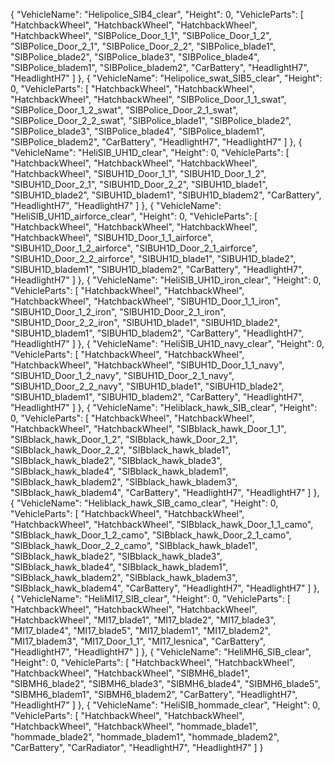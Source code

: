{
            "VehicleName": "Helipolice_SIB4_clear",
            "Height": 0,
            "VehicleParts": [
                "HatchbackWheel",
                "HatchbackWheel",
                "HatchbackWheel",
                "HatchbackWheel",
                "SIBPolice_Door_1_1",
                "SIBPolice_Door_1_2",
                "SIBPolice_Door_2_1",
                "SIBPolice_Door_2_2",
                "SIBPolice_blade1",
                "SIBPolice_blade2",
                "SIBPolice_blade3",
                "SIBPolice_blade4",
                "SIBPolice_bladem1",
                "SIBPolice_bladem2",
                "CarBattery",
                "HeadlightH7",
                "HeadlightH7"
            ]
        },
        {
            "VehicleName": "Helipolice_swat_SIB5_clear",
            "Height": 0,
            "VehicleParts": [
                "HatchbackWheel",
                "HatchbackWheel",
                "HatchbackWheel",
                "HatchbackWheel",
                "SIBPolice_Door_1_1_swat",
                "SIBPolice_Door_1_2_swat",
                "SIBPolice_Door_2_1_swat",
                "SIBPolice_Door_2_2_swat",
                "SIBPolice_blade1",
                "SIBPolice_blade2",
                "SIBPolice_blade3",
                "SIBPolice_blade4",
                "SIBPolice_bladem1",
                "SIBPolice_bladem2",
                "CarBattery",
                "HeadlightH7",
                "HeadlightH7"
            ]
        },
        {
            "VehicleName": "HeliSIB_UH1D_clear",
            "Height": 0,
            "VehicleParts": [
                "HatchbackWheel",
                "HatchbackWheel",
                "HatchbackWheel",
                "HatchbackWheel",
                "SIBUH1D_Door_1_1",
                "SIBUH1D_Door_1_2",
                "SIBUH1D_Door_2_1",
                "SIBUH1D_Door_2_2",
                "SIBUH1D_blade1",
                "SIBUH1D_blade2",
                "SIBUH1D_bladem1",
                "SIBUH1D_bladem2",
                "CarBattery",
                "HeadlightH7",
                "HeadlightH7"
            ]
        },
        {
            "VehicleName": "HeliSIB_UH1D_airforce_clear",
            "Height": 0,
            "VehicleParts": [
                "HatchbackWheel",
                "HatchbackWheel",
                "HatchbackWheel",
                "HatchbackWheel",
                "SIBUH1D_Door_1_1_airforce",
                "SIBUH1D_Door_1_2_airforce",
                "SIBUH1D_Door_2_1_airforce",
                "SIBUH1D_Door_2_2_airforce",
                "SIBUH1D_blade1",
                "SIBUH1D_blade2",
                "SIBUH1D_bladem1",
                "SIBUH1D_bladem2",
                "CarBattery",
                "HeadlightH7",
                "HeadlightH7"
            ]
        },
        {
            "VehicleName": "HeliSIB_UH1D_iron_clear",
            "Height": 0,
            "VehicleParts": [
                "HatchbackWheel",
                "HatchbackWheel",
                "HatchbackWheel",
                "HatchbackWheel",
                "SIBUH1D_Door_1_1_iron",
                "SIBUH1D_Door_1_2_iron",
                "SIBUH1D_Door_2_1_iron",
                "SIBUH1D_Door_2_2_iron",
                "SIBUH1D_blade1",
                "SIBUH1D_blade2",
                "SIBUH1D_bladem1",
                "SIBUH1D_bladem2",
                "CarBattery",
                "HeadlightH7",
                "HeadlightH7"
            ]
        },
        {
            "VehicleName": "HeliSIB_UH1D_navy_clear",
            "Height": 0,
            "VehicleParts": [
                "HatchbackWheel",
                "HatchbackWheel",
                "HatchbackWheel",
                "HatchbackWheel",
                "SIBUH1D_Door_1_1_navy",
                "SIBUH1D_Door_1_2_navy",
                "SIBUH1D_Door_2_1_navy",
                "SIBUH1D_Door_2_2_navy",
                "SIBUH1D_blade1",
                "SIBUH1D_blade2",
                "SIBUH1D_bladem1",
                "SIBUH1D_bladem2",
                "CarBattery",
                "HeadlightH7",
                "HeadlightH7"
            ]
        },
        {
            "VehicleName": "Heliblack_hawk_SIB_clear",
            "Height": 0,
            "VehicleParts": [
                "HatchbackWheel",
                "HatchbackWheel",
                "HatchbackWheel",
                "HatchbackWheel",
                "SIBblack_hawk_Door_1_1",
                "SIBblack_hawk_Door_1_2",
                "SIBblack_hawk_Door_2_1",
                "SIBblack_hawk_Door_2_2",
                "SIBblack_hawk_blade1",
                "SIBblack_hawk_blade2",
                "SIBblack_hawk_blade3",
                "SIBblack_hawk_blade4",
                "SIBblack_hawk_bladem1",
                "SIBblack_hawk_bladem2",
                "SIBblack_hawk_bladem3",
                "SIBblack_hawk_bladem4",
                "CarBattery",
                "HeadlightH7",
                "HeadlightH7"
            ]
        },
        {
            "VehicleName": "Heliblack_hawk_SIB_camo_clear",
            "Height": 0,
            "VehicleParts": [
                "HatchbackWheel",
                "HatchbackWheel",
                "HatchbackWheel",
                "HatchbackWheel",
                "SIBblack_hawk_Door_1_1_camo",
                "SIBblack_hawk_Door_1_2_camo",
                "SIBblack_hawk_Door_2_1_camo",
                "SIBblack_hawk_Door_2_2_camo",
                "SIBblack_hawk_blade1",
                "SIBblack_hawk_blade2",
                "SIBblack_hawk_blade3",
                "SIBblack_hawk_blade4",
                "SIBblack_hawk_bladem1",
                "SIBblack_hawk_bladem2",
                "SIBblack_hawk_bladem3",
                "SIBblack_hawk_bladem4",
                "CarBattery",
                "HeadlightH7",
                "HeadlightH7"
            ]
        },
        {
            "VehicleName": "HeliMI17_SIB_clear",
            "Height": 0,
            "VehicleParts": [
                "HatchbackWheel",
                "HatchbackWheel",
                "HatchbackWheel",
                "HatchbackWheel",
                "MI17_blade1",
                "MI17_blade2",
                "MI17_blade3",
                "MI17_blade4",
                "MI17_blade5",
                "MI17_bladem1",
                "MI17_bladem2",
                "MI17_bladem3",
                "MI17_Door_1_1",
                "MI17_lesnica",
                "CarBattery",
                "HeadlightH7",
                "HeadlightH7"
            ]
        },
        {
            "VehicleName": "HeliMH6_SIB_clear",
            "Height": 0,
            "VehicleParts": [
                "HatchbackWheel",
                "HatchbackWheel",
                "HatchbackWheel",
                "HatchbackWheel",
                "SIBMH6_blade1",
                "SIBMH6_blade2",
                "SIBMH6_blade3",
                "SIBMH6_blade4",
                "SIBMH6_blade5",
                "SIBMH6_bladem1",
                "SIBMH6_bladem2",
                "CarBattery",
                "HeadlightH7",
                "HeadlightH7"
            ]
        },
        {
            "VehicleName": "HeliSIB_hommade_clear",
            "Height": 0,
            "VehicleParts": [
                "HatchbackWheel",
                "HatchbackWheel",
                "HatchbackWheel",
                "HatchbackWheel",
                "hommade_blade1",
                "hommade_blade2",
                "hommade_bladem1",
                "hommade_bladem2",
                "CarBattery",
                "CarRadiator",
                "HeadlightH7",
                "HeadlightH7"
            ]
        }
